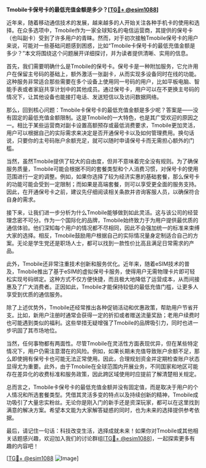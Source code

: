**Tmobile卡保号卡的最低充值金额是多少？[[TG💪+ @esim1088](https://t.me/s/esim1088)]**

近年来，随着移动通信技术的发展，越来越多的人开始关注各种手机卡的使用和选择。在众多选项中，Tmobile作为一家全球知名的电信运营商，其提供的保号卡（也叫副卡）受到了许多用户的青睐。然而，对于初次接触Tmobile保号卡的用户来说，可能对一些基础问题感到困惑，比如“Tmobile卡保号卡的最低充值金额是多少？”本文将围绕这个问题展开详细探讨，并为读者提供清晰、实用的信息。

首先，我们需要明确什么是Tmobile的保号卡。保号卡是一种附加服务，它允许用户在保留主号码的基础上，额外激活一张副卡，从而实现多设备同时在线的功能。这种服务非常适合那些需要在多个设备上使用同一号码的用户，比如平板电脑、智能手表或者家庭共享计划中的其他成员。通过保号卡，用户可以在不更换主号码的情况下，让其他设备也能接打电话、发送短信以及访问数据网络。

那么，回到核心问题：Tmobile卡保号卡的最低充值金额是多少呢？答案是——没有固定的最低充值金额限制。这是Tmobile的一大特色，也是其广受欢迎的原因之一。相比于某些运营商对副卡设置高额预存或最低消费要求，Tmobile更加灵活，用户可以根据自己的实际需求来决定是否开通保号卡以及如何管理费用。换句话说，只要你的主号码账户余额充足，就可以随时申请保号卡而无需担心额外的门槛。

当然，虽然Tmobile提供了较大的自由度，但并不意味着完全没有规则。为了确保服务质量，Tmobile可能会根据不同的套餐类型和个人消费习惯，对保号卡的使用范围进行一定的调整。例如，如果你选择了较为经济实惠的基础套餐，那么保号卡的功能可能会受到一定限制；而如果是高端套餐，则可以享受更全面的服务支持。因此，在开通保号卡之前，建议先仔细阅读相关条款并咨询客服人员，以确保符合自身的需求。

接下来，让我们进一步分析为什么Tmobile能够做到如此灵活。这与该公司的经营理念密不可分。作为一个国际化的品牌，Tmobile始终致力于为用户提供最优质的通信体验。他们深知每个用户的情况都不尽相同，因此不会强加统一的标准来束缚大家的选择。相反，Tmobile鼓励用户根据自己的实际情况量身定制适合自己的方案。无论是学生党还是职场人士，都可以找到一款性价比高且满足日常需求的产品。

此外，Tmobile还非常注重技术创新和服务优化。近年来，随着eSIM技术的普及，Tmobile推出了基于eSIM的虚拟保号卡服务，使得用户无需物理卡片即可轻松实现号码绑定。这种方式不仅方便快捷，而且极大地降低了运营成本，从而间接惠及了广大消费者。正因如此，Tmobile才能保持较低的最低充值门槛，让更多人享受到优质的通信服务。

除了上述优势外，Tmobile还经常推出各种促销活动和优惠政策，帮助用户节省开支。比如，新用户注册时通常会获得一定的折扣或者赠送流量奖励；老用户续费时也可能遇到类似的福利。这些举措无疑增强了Tmobile的品牌吸引力，同时也进一步巩固了其市场地位。

当然，任何事物都有两面性。尽管Tmobile在灵活性方面表现优异，但在某些特定情况下，用户仍需注意潜在的风险。例如，如果长期未充值导致账户余额不足，那么即使拥有保号卡也可能无法正常使用。因此，合理规划资金并定期检查账户状态显得尤为重要。此外，由于Tmobile在全球范围内开展业务，不同国家和地区可能存在差异化的收费标准和服务政策，因此跨区域使用时应提前了解清楚相关规定。

总而言之，Tmobile卡保号卡的最低充值金额并没有固定值，而是取决于用户的个人情况和所选套餐类型。凭借其灵活多变的特点以及持续创新的精神，Tmobile成功吸引了大量忠实粉丝。无论你是刚入门的新手还是资深玩家，都可以在这里找到满意的解决方案。希望本文能为大家解答疑惑的同时，也为未来的选择提供参考依据。

最后，请记住一句话：科技改变生活，选择成就未来！如果你对Tmobile或其他相关话题感兴趣，欢迎加入我们的讨论群组[[TG💪+ @esim1088](https://t.me/s/esim1088)]，一起探索更多有趣的内容吧！

[[TG💪+ @esim1088](https://t.me/s/esim1088) ![Image](https://i.postimg.cc/4NQfJmqS/Snipaste-2025-05-13-00-14-12.png)]